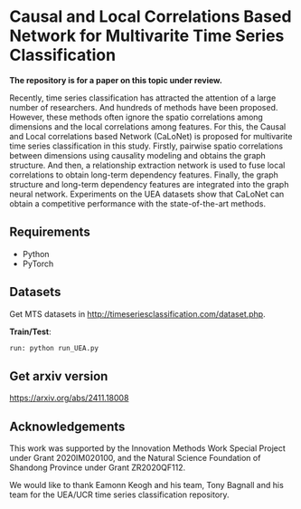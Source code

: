 # Causal and Local Correlations Based Network for Multivarite Time Series Classification

**The repository is for a paper on this topic under review.**

Recently, time series classification has attracted the attention of a large number of researchers. And hundreds of methods have been proposed. However, these methods often ignore the spatio correlations among dimensions and the local correlations among features.  For this, the Causal and Local correlations based Network (CaLoNet) is proposed for multivarite time series classification in this study. Firstly, pairwise spatio correlations between dimensions using causality modeling and obtains the graph structure. And then, a relationship extraction network is used to fuse local correlations to obtain long-term dependency features. Finally, the graph structure and long-term dependency features are integrated into the graph neural network. Experiments on the UEA datasets show that CaLoNet can  obtain a competitive performance with the state-of-the-art methods.

## Requirements
* Python 
* PyTorch 

## Datasets
Get MTS datasets in http://timeseriesclassification.com/dataset.php.

**Train/Test**:
```bash
run: python run_UEA.py
```
## Get arxiv version
https://arxiv.org/abs/2411.18008

## Acknowledgements
This work was supported by the Innovation Methods Work Special Project under Grant 2020IM020100, and the Natural Science Foundation of Shandong Province under Grant ZR2020QF112.

We would like to thank Eamonn Keogh and his team, Tony Bagnall and his team for the UEA/UCR time series classification repository.

